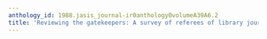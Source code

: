 ```yaml
---
anthology_id: 1988.jasis_journal-ir0anthology0volumeA39A6.2
title: 'Reviewing the gatekeepers: A survey of referees of library journals'
---
```

